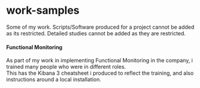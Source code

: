 # work-samples
Some of my work.
Scripts/Software produced for a project cannot be added as its restricted.
Detailed studies cannot be added as they are restricted.

#### Functional Monitoring
As part of my work in implementing Functional Monitoring in the company, i trained many people who were in different roles.  
This has the Kibana 3 cheatsheet i produced to reflect the training, and also instructions around a local installation.


